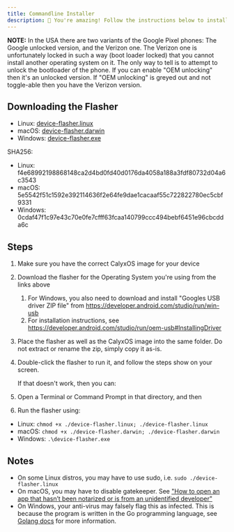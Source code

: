 ```yaml
---
title: Commandline Installer
description: 🥳 You're amazing! Follow the instructions below to install CalyxOS!
---
```


<div class="alert alert-info" markdown="0">
<b>NOTE:</b> In the USA there are two variants of the Google Pixel phones: The Google unlocked version, and the Verizon one. The Verizon one is unfortunately locked in such a way (boot loader locked) that you cannot install another operating system on it. The only way to tell is to attempt to unlock the bootloader of the phone. If you can enable "OEM unlocking" then it's an unlocked version. If "OEM unlocking" is greyed out and not toggle-able then you have the Verizon version.
</div>

## Downloading the Flasher

* Linux: [device-flasher.linux](https://release.calyxinstitute.org/device-flasher/1.0.3/device-flasher.linux)
* macOS: [device-flasher.darwin](https://release.calyxinstitute.org/device-flasher/1.0.3/device-flasher.darwin)
* Windows: [device-flasher.exe](https://release.calyxinstitute.org/device-flasher/1.0.3/device-flasher.exe)

SHA256:
* Linux: f4e68992198868148ca2d4bd0fd40d0176da4058a188a3fdf80732d04a6c3543
* macOS: 5e5542f51c1592e392114636f2e64fe9dae1cacaaf55c722822780ec5cbf9331
* Windows: 0cdaf47f1c97e43c70e0fe7cfff63fcaa140799ccc494bebf6451e96cbcdda6c

## Steps

1. Make sure you have the correct CalyxOS image for your device
2. Download the flasher for the Operating System you're using from the links above
    1. For Windows, you also need to download and install "Googles USB driver ZIP file" from <https://developer.android.com/studio/run/win-usb>
    2. For installation instructions, see <https://developer.android.com/studio/run/oem-usb#InstallingDriver>
3. Place the flasher as well as the CalyxOS image into the same folder. Do not extract or rename the zip, simply copy it as-is.
4. Double-click the flasher to run it, and follow the steps show on your screen.

   If that doesn't work, then you can:
5. Open a Terminal or Command Prompt in that directory, and then
6. Run the flasher using:
  * Linux: `chmod +x ./device-flasher.linux; ./device-flasher.linux`
  * macOS: `chmod +x ./device-flasher.darwin; ./device-flasher.darwin`
  * Windows: `.\device-flasher.exe`

## Notes
* On some Linux distros, you may have to use sudo, i.e. `sudo ./device-flasher.linux`
* On macOS, you may have to disable gatekeeper. See ["How to open an app that hasn’t been notarized or is from an unidentified developer"](https://support.apple.com/en-us/HT202491)
* On Windows, your anti-virus may falsely flag this as infected. This is because the program is written in the Go programming language, see [Golang docs](https://golang.org/doc/faq#virus) for more information.